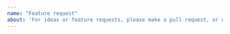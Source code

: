 ```yaml
---
name: "Feature request"
about: 'For ideas or feature requests, please make a pull request, or open an issue'
---
```


